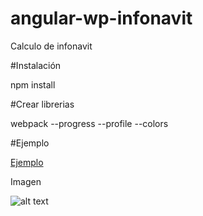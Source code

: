 # angular-wp-infonavit
Calculo de infonavit


#Instalación

npm install

#Crear librerias

webpack --progress --profile --colors 

#Ejemplo

[Ejemplo](http://infonavit.nanos.pw/)

Imagen

![alt text](http://drive.google.com/uc?export=view&id=0B59gRQNNhnGuX0pTdmpDSDdRa2M "Captura uno")